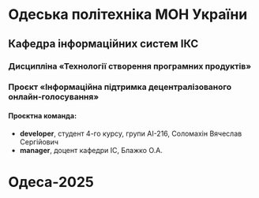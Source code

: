 # Одеська політехніка МОН України

## Кафедра інформаційних систем ІКС

### Дисципліна «Технології створення програмних продуктів»

### Проєкт «Інформаційна підтримка децентралізованого онлайн-голосування»

#### Проєктна команда:

- **developer**, студент 4-го курсу, групи AI-216, Соломахін Вячеслав Сергійович
- **manager**, доцент кафедри ІС, Блажко О.А.

# Одеса-2025